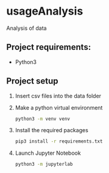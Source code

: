 # usageAnalysis

Analysis of data

## Project requirements:
- Python3

## Project setup
1. Insert csv files into the data folder

2. Make a python virtual environment
    ```bash
    python3 -m venv venv
    ```

3. Install the required packages
    ```bash
    pip3 install -r requirements.txt
    ```

4. Launch Jupyter Notebook
    ```bash
    python3 -m jupyterlab
    ```
    